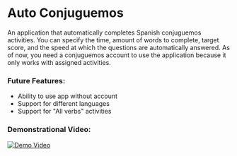 # Auto Conjuguemos

An application that automatically completes Spanish conjuguemos activities. You can specify the time, amount of words to complete, target score, and the speed at which the questions are automatically answered. As of now, you need a conjuguemos account to use the application because it only works with assigned activities.

### Future Features:

* Ability to use app without account
* Support for different languages
* Support for "All verbs" activities

### Demonstrational Video:

[![Demo Video](https://img.youtube.com/vi/OMhNA6LXpmo/0.jpg)](https://www.youtube.com/watch?v=OMhNA6LXpmo)